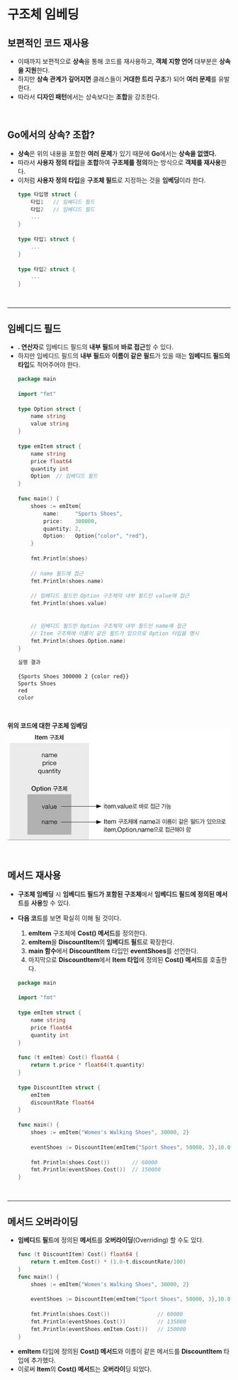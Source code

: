 # **구조체 임베딩**
## **보편적인 코드 재사용**
- 이때까지 보편적으로 **상속**을 통해 코드를 재사용하고, **객체 지향 언어** 대부분은 **상속을 지원**한다.
- 하지만 **상속 관계가 깊어지면** 클래스들이 **거대한 트리 구조**가 되어 **여러 문제**를 유발한다.
- 따라서 **디자인 패턴**에서는 상속보다는 **조합**을 강조한다.

<br>

## **Go에서의 상속? 조합?**
- **상속**은 위의 내용을 포함한 **여러 문제**가 있기 때문에 **Go**에서는 **상속을 없앴다.**
- 따라서 **사용자 정의 타입**을 **조합**하여 **구조체를 정의**하는 방식으로 **객체를 재사용**한다.
- 이처럼 **사용자 정의 타입**을 **구조체 필드**로 지정하는 것을 **임베딩**이라 한다.
    ~~~go
    type 타입명 struct {
        타입1   // 임베디드 필드
        타입2   // 임베디드 필드
        ...
    }

    type 타입1 struct {
        ...
    }

    type 타입2 struct {
        ...
    }
    ~~~

<br>

---
## **임베디드 필드**
- **. 연산자**로 임베디드 필드의 **내부 필드**에 **바로 접근**할 수 있다.
- 하지만 임베디드 필드의 **내부 필드**와 **이름이 같은 필드**가 있을 때는 **임베디드 필드의 타입**도 적어주어야 한다.
    ~~~go
    package main

    import "fmt"

    type Option struct {
        name string
        value string
    }

    type emItem struct {
        name string
        price float64
        quantity int
        Option	// 임베디드 필드
    }

    func main() {
        shoes := emItem{
            name:     "Sports Shoes",
            price:    300000,
            quantity: 2,
            Option:   Option{"color", "red"},
        }

        fmt.Println(shoes)

        // name 필드에 접근
        fmt.Println(shoes.name)

        // 임베디드 필드인 Option 구조체의 내부 필드인 value에 접근
        fmt.Println(shoes.value)


        // 임베디드 필드인 Option 구조체의 내부 필드인 name에 접근
        // Item 구조체에 이름이 같은 필드가 있으므로 Option 타입을 명시
        fmt.Println(shoes.Option.name)
    }
    ~~~
    ~~~
    실행 결과

    {Sports Shoes 300000 2 {color red}}
    Sports Shoes
    red
    color
    ~~~

<br>

**위의 코드에 대한 구조체 임베딩**
![struct_embedding](/img/struct_embedding.png)

<br>

## **메서드 재사용**
- **구조체 임베딩** 시 **임베디드 필드가 포함된 구조체**에서 **임베디드 필드에 정의된 메서드**를 **사용**할 수 있다. 

- **다음 코드**를 보면 확실히 이해 될 것이다.
    1. **emItem** 구조체에 **Cost() 메서드**를 정의한다.
    2. **emItem**을 **DiscountItem**의 **임베디드 필드**로 확장한다.
    3. **main 함수**에서 **DiscountItem** 타입인 **eventShoes**를 선언한다.
    4. 마지막으로 **DiscountItem**에서 **Item 타입**에 정의된 **Cost() 메서드**를 호출한다.

    ~~~go
    package main

    import "fmt"

    type emItem struct {
        name string
        price float64
        quantity int
    }

    func (t emItem) Cost() float64 {
        return t.price * float64(t.quantity)
    }

    type DiscountItem struct {
        emItem
        discountRate float64
    }

    func main() {
        shoes := emItem{"Women's Walking Shoes", 30000, 2}

        eventShoes := DiscountItem{emItem{"Sport Shoes", 50000, 3},10.00}

        fmt.Println(shoes.Cost())       // 60000
        fmt.Println(eventShoes.Cost())  // 150000
    }
    ~~~

<br>

---
## **메서드 오버라이딩**
- **임베디드 필드**에 정의된 **메서드**를 **오버라이딩**(Overriding) 할 수도 있다.
    ~~~go
    func (t DiscountItem) Cost() float64 {
        return t.emItem.Cost() * (1.0-t.discountRate/100)
    }
    func main() {
        shoes := emItem{"Women's Walking Shoes", 30000, 2}

        eventShoes := DiscountItem{emItem{"Sport Shoes", 50000, 3},10.00}

        fmt.Println(shoes.Cost())               // 60000
        fmt.Println(eventShoes.Cost())          // 135000
        fmt.Println(eventShoes.emItem.Cost())   // 150000
    }
    ~~~
- **emItem** 타입에 정의된 **Cost() 메서드**와 이름이 같은 메서드를 **DiscountItem** 타입에 추가했다.
- 이로써 **Item**의 **Cost() 메서드**는 **오버라이**딩 되었다.

<br>
